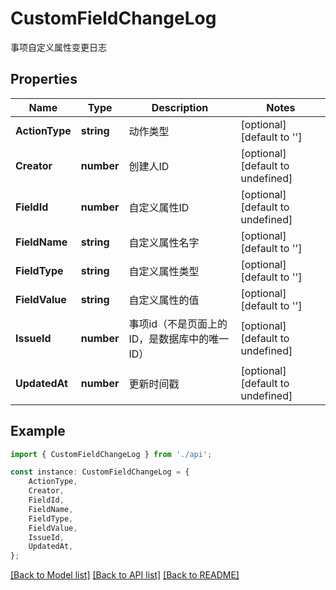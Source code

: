 # CustomFieldChangeLog

事项自定义属性变更日志

## Properties

Name | Type | Description | Notes
------------ | ------------- | ------------- | -------------
**ActionType** | **string** | 动作类型  | [optional] [default to '']
**Creator** | **number** | 创建人ID  | [optional] [default to undefined]
**FieldId** | **number** | 自定义属性ID  | [optional] [default to undefined]
**FieldName** | **string** | 自定义属性名字  | [optional] [default to '']
**FieldType** | **string** | 自定义属性类型  | [optional] [default to '']
**FieldValue** | **string** | 自定义属性的值  | [optional] [default to '']
**IssueId** | **number** | 事项id（不是页面上的ID，是数据库中的唯一ID） | [optional] [default to undefined]
**UpdatedAt** | **number** | 更新时间戳  | [optional] [default to undefined]

## Example

```typescript
import { CustomFieldChangeLog } from './api';

const instance: CustomFieldChangeLog = {
    ActionType,
    Creator,
    FieldId,
    FieldName,
    FieldType,
    FieldValue,
    IssueId,
    UpdatedAt,
};
```

[[Back to Model list]](../README.md#documentation-for-models) [[Back to API list]](../README.md#documentation-for-api-endpoints) [[Back to README]](../README.md)
